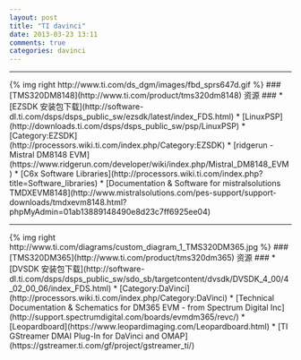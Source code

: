 ```yaml
---
layout: post
title: "TI davinci"
date: 2013-03-23 13:11
comments: true
categories: davinci
---
```


<!---
################################################################################
-->
<hr />
{% img right http://www.ti.com/ds_dgm/images/fbd_sprs647d.gif %}
### [TMS320DM8148](http://www.ti.com/product/tms320dm8148) 资源 ###
*	[EZSDK 安装包下载](http://software-dl.ti.com/dsps/dsps_public_sw/ezsdk/latest/index_FDS.html)
*	[LinuxPSP](http://downloads.ti.com/dsps/dsps_public_sw/psp/LinuxPSP)
*	[Category:EZSDK](http://processors.wiki.ti.com/index.php/Category:EZSDK)
*	[ridgerun - Mistral DM8148 EVM](https://www.ridgerun.com/developer/wiki/index.php/Mistral_DM8148_EVM)
*	[C6x Software Libraries](http://processors.wiki.ti.com/index.php?title=Software_libraries)
*	[Documentation & Software for mistralsolutions TMDXEVM8148](http://www.mistralsolutions.com/pes-support/support-downloads/tmdxevm8148.html?phpMyAdmin=01ab13889148490e8d23c7ff6925ee04)

<!---
################################################################################
-->
<hr />
{% img right http://www.ti.com/diagrams/custom_diagram_1_TMS320DM365.jpg %}
### [TMS320DM365](http://www.ti.com/product/tms320dm365) 资源 ###
*	[DVSDK 安装包下载](http://software-dl.ti.com/dsps/dsps_public_sw/sdo_sb/targetcontent/dvsdk/DVSDK_4_00/4_02_00_06/index_FDS.html)
*	[Category:DaVinci](http://processors.wiki.ti.com/index.php/Category:DaVinci)
*	[Technical Documentation & Schematics for DM365 EVM - from Spectrum Digital Inc](http://support.spectrumdigital.com/boards/evmdm365/revc/)
*	[Leopardboard](https://www.leopardimaging.com/Leopardboard.html)
*	[TI GStreamer DMAI Plug-In for DaVinci and OMAP](https://gstreamer.ti.com/gf/project/gstreamer_ti/)
